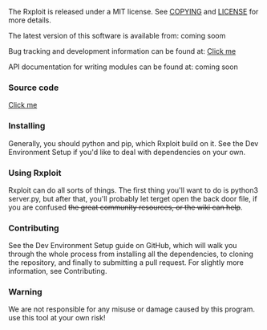 The Rxploit is released under a MIT license. See [COPYING](https://github.com/NANI1734/Rxploit/blob/info/COPYING.md) and [LICENSE](https://github.com/NANI1734/Rxploit/blob/info/LICENSE) for more details.

The latest version of this software is available from: coming soom

Bug tracking and development information can be found at: [Click me](https://github.com/NANI1734/Rxploit/issues)

API documentation for writing modules can be found at: coming soon

### Source code 
[Click me](https://github.com/NANI1734/Rxploit/tree/master)

### Installing
Generally, you should python and pip, which Rxploit build on it. See the Dev Environment Setup if you'd like to deal with dependencies on your own.

### Using Rxploit
Rxploit can do all sorts of things. The first thing you'll want to do is python3 server.py, but after that, you'll probably let terget open the back door file, if you are confused ~~the great community resources, or the wiki can help~~. 

### Contributing
See the Dev Environment Setup guide on GitHub, which will walk you through the whole process from installing all the dependencies, to cloning the repository, and finally to submitting a pull request. For slightly more information, see Contributing.

### Warning

We are not responsible for any misuse or damage caused by this program. use this tool at your own risk!
